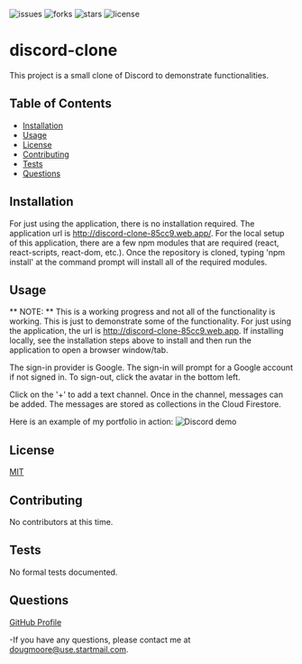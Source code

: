 ![issues](https://img.shields.io/github/issues/AllAroundD/discord-clone) ![forks](https://img.shields.io/github/forks/AllAroundD/discord-clone) ![stars](https://img.shields.io/github/stars/AllAroundD/discord-clone) ![license](https://img.shields.io/github/license/AllAroundD/discord-clone)

# discord-clone

This project is a small clone of Discord to demonstrate functionalities.

## Table of Contents

- [Installation](#Installation)
- [Usage](#Usage)
- [License](#License)
- [Contributing](#Contributing)
- [Tests](#Tests)
- [Questions](#Questions)

## Installation

For just using the application, there is no installation required. The application url is http://discord-clone-85cc9.web.app/.
For the local setup of this application, there are a few npm modules that are required (react, react-scripts, react-dom, etc.). Once the repository is cloned, typing 'npm install' at the command prompt will install all of the required modules.

## Usage

** NOTE: ** This is a working progress and not all of the functionality is working. This is just to demonstrate some of the functionality.
For just using the application, the url is http://discord-clone-85cc9.web.app.
If installing locally, see the installation steps above to install and then run the application to open a browser window/tab.

The sign-in provider is Google. The sign-in will prompt for a Google account if not signed in. To sign-out, click the avatar in the bottom left.

Click on the '+' to add a text channel.
Once in the channel, messages can be added. The messages are stored as collections in the Cloud Firestore.

Here is an example of my portfolio in action:
![Discord demo](./src/public/assets/img/discord-clone-demo.gif)

## License

[MIT](LICENSE)

## Contributing

No contributors at this time.

## Tests

No formal tests documented.

## Questions

[GitHub Profile](https://github.com/AllAroundD/)

-If you have any questions, please contact me at [dougmoore@use.startmail.com](mailto:dougmoore@use.startmail.com?subject=[GitHub]%20Source%20Question).
